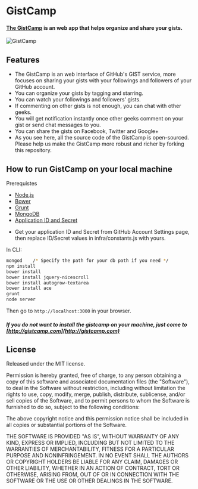 # GistCamp #
#### [The GistCamp](http://gistcamp.com) is an web app that helps organize and share your gists.

![GistCamp](https://dl.dropboxusercontent.com/u/51695292/gistcamp.png)

## Features
* The GistCamp is an web interface of GitHub's GIST service, more focuses on sharing your gists with your followings and followers of your GitHub account.
* You can organize your gists by tagging and starring.
* You can watch your followings and followers' gists. 
* If commenting on other gists is not enough, you can chat with other geeks.
* You will get notification instantly once other geeks comment on your gist or send chat messages to you.
* You can share the gists on Facebook, Twitter and Google+
* As you see here, all the source code of the GistCamp is open-sourced. Please help us make the GistCamp more robust and richer by forking this repository.

## How to run GistCamp on your local machine
Prerequistes
* [Node.js](http://nodejs.org)
* [Bower](http://bower.io)
* [Grunt](http://gruntjs.com)
* [MongoDB](http://www.mongodb.org)
* [Application ID and Secret](http://developer.github.com/guides/basics-of-authentication/#registering-your-app)
 - Get your application ID and Secret from GitHub Account Settings page, then replace ID/Secret values in infra/constants.js with yours.

In CLI:
```bash
mongod    /* Specify the path for your db path if you need */
npm install
bower install
bower install jquery-nicescroll
bower install autogrow-textarea
bower install ace
grunt
node server
```

Then go to `http://localhost:3000` in your browser.

##### **If you do not want to install the gistcamp on your machine, just come to [http://gistcamp.com](http://gistcamp.com)**

## License

Released under the MIT license.

Permission is hereby granted, free of charge, to any person obtaining a copy of
this software and associated documentation files (the "Software"), to deal in
the Software without restriction, including without limitation the rights to
use, copy, modify, merge, publish, distribute, sublicense, and/or sell copies of
the Software, and to permit persons to whom the Software is furnished to do so,
subject to the following conditions:

The above copyright notice and this permission notice shall be included in all
copies or substantial portions of the Software.

THE SOFTWARE IS PROVIDED "AS IS", WITHOUT WARRANTY OF ANY KIND, EXPRESS OR
IMPLIED, INCLUDING BUT NOT LIMITED TO THE WARRANTIES OF MERCHANTABILITY, FITNESS
FOR A PARTICULAR PURPOSE AND NONINFRINGEMENT. IN NO EVENT SHALL THE AUTHORS OR
COPYRIGHT HOLDERS BE LIABLE FOR ANY CLAIM, DAMAGES OR OTHER LIABILITY, WHETHER
IN AN ACTION OF CONTRACT, TORT OR OTHERWISE, ARISING FROM, OUT OF OR IN
CONNECTION WITH THE SOFTWARE OR THE USE OR OTHER DEALINGS IN THE SOFTWARE.



